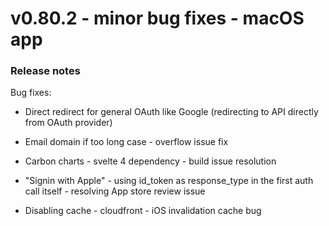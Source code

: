 # v0.80.2 - minor bug fixes - macOS app

### Release notes

Bug fixes:

- Direct redirect for general OAuth like Google (redirecting to API directly from OAuth provider)

- Email domain if too long case - overflow issue fix

- Carbon charts - svelte 4 dependency - build issue resolution

- "Signin with Apple" - using id_token as response_type in the first auth call itself - resolving App store review issue

- Disabling cache - cloudfront - iOS invalidation cache bug